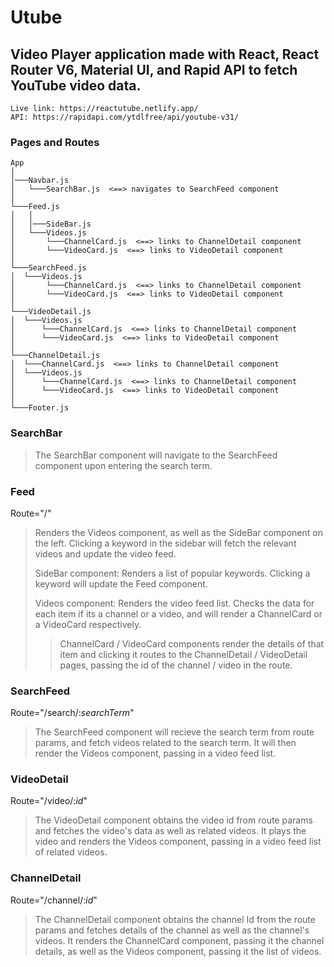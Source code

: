 # Utube

## Video Player application made with React, React Router V6, Material UI, and Rapid API to fetch YouTube video data.

`Live link: https://reactutube.netlify.app/`  
`API: https://rapidapi.com/ytdlfree/api/youtube-v31/`

### Pages and Routes

```
App
│
│───Navbar.js
│   └───SearchBar.js  <==> navigates to SearchFeed component
│
└───Feed.js
│   │
│   │───SideBar.js
│   └───Videos.js
│       └───ChannelCard.js  <==> links to ChannelDetail component
│       └───VideoCard.js  <==> links to VideoDetail component
│
└───SearchFeed.js
│  └───Videos.js
│       └───ChannelCard.js  <==> links to ChannelDetail component
│       └───VideoCard.js  <==> links to VideoDetail component
│
└───VideoDetail.js
│  └───Videos.js
│      └───ChannelCard.js  <==> links to ChannelDetail component
│      └───VideoCard.js  <==> links to VideoDetail component
│
└───ChannelDetail.js
│  └───ChannelCard.js  <==> links to ChannelDetail component
│  └───Videos.js
│      └───ChannelCard.js  <==> links to ChannelDetail component
│      └───VideoCard.js  <==> links to VideoDetail component
│
└───Footer.js
```

### SearchBar

> The SearchBar component will navigate to the SearchFeed component upon entering the search term.

### Feed

Route="/"

> Renders the Videos component, as well as the SideBar component on the left. Clicking a keyword in the sidebar will fetch the relevant videos and update the video feed.
>
> SideBar component: Renders a list of popular keywords. Clicking a keyword will update the Feed component.
>
> Videos component: Renders the video feed list. Checks the data for each item if its a channel or a video, and will render a ChannelCard or a VideoCard respectively.
>
> > ChannelCard / VideoCard components render the details of that item and clicking it routes to the ChannelDetail / VideoDetail pages, passing the id of the channel / video in the route.

### SearchFeed

Route="/search/:_searchTerm_"

> The SearchFeed component will recieve the search term from route params, and fetch videos related to the search term. It will then render the Videos component, passing in a video feed list.

### VideoDetail

Route="/video/:_id_"

> The VideoDetail component obtains the video id from route params and fetches the video's data as well as related videos. It plays the video and renders the Videos component, passing in a video feed list of related videos.

### ChannelDetail

Route="/channel/:_id_"

> The ChannelDetail component obtains the channel Id from the route params and fetches details of the channel as well as the channel's videos. It renders the ChannelCard component, passing it the channel details, as well as the Videos component, passing it the list of videos.